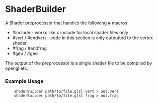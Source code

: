 # ShaderBuilder

A Shader preprocessor that handles the following # macros
* #include - works like c include for local shader files only
* #vert / #endvert - code in this section is only outputted to the vertex shader.
* #frag / #endfrag
* #geo / #geo

The output of the preprocessor is a single shader file to be compiled by opengl etc.

### Example Usage

```
	shaderBuilder path/to/file.glsl vert > out.vert
	shaderBuilder path/to/file.glsl frag > out.frag
```
